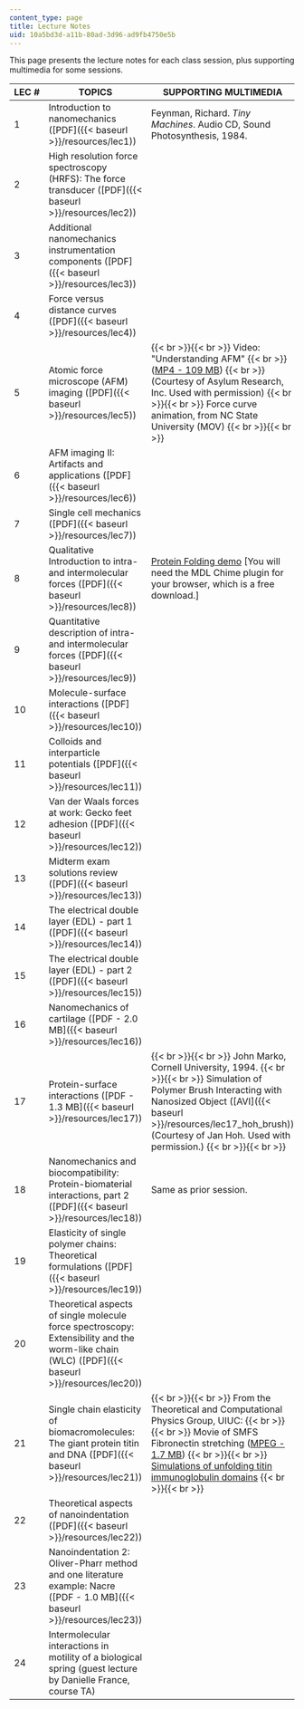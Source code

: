 ```yaml
---
content_type: page
title: Lecture Notes
uid: 10a5bd3d-a11b-80ad-3d96-ad9fb4750e5b
---
```


This page presents the lecture notes for each class session, plus supporting multimedia for some sessions.

| LEC # | TOPICS | SUPPORTING MULTIMEDIA |
| --- | --- | --- |
| 1 | Introduction to nanomechanics ([PDF]({{< baseurl >}}/resources/lec1)) | Feynman, Richard. _Tiny Machines_. Audio CD, Sound Photosynthesis, 1984. |
| 2 | High resolution force spectroscopy (HRFS): The force transducer ([PDF]({{< baseurl >}}/resources/lec2)) | &nbsp; |
| 3 | Additional nanomechanics instrumentation components ([PDF]({{< baseurl >}}/resources/lec3)) | &nbsp; |
| 4 | Force versus distance curves ([PDF]({{< baseurl >}}/resources/lec4)) | &nbsp; |
| 5 | Atomic force microscope (AFM) imaging ([PDF]({{< baseurl >}}/resources/lec5)) |  {{< br >}}{{< br >}} Video: "Understanding AFM"  {{< br >}}([MP4 - 109 MB](https://archive.org/download/MIT3.052S07/lec5_afm_intro-220k.mp4))  {{< br >}}(Courtesy of Asylum Research, Inc. Used with permission) {{< br >}}{{< br >}} Force curve animation, from NC State University (MOV) {{< br >}}{{< br >}}  |
| 6 | AFM imaging II: Artifacts and applications ([PDF]({{< baseurl >}}/resources/lec6)) | &nbsp; |
| 7 | Single cell mechanics ([PDF]({{< baseurl >}}/resources/lec7)) | &nbsp; |
| 8 | Qualitative Introduction to intra- and intermolecular forces ([PDF]({{< baseurl >}}/resources/lec8)) | [Protein Folding demo](https://www.ncbi.nlm.nih.gov/pmc/articles/PMC1618698/) \[You will need the MDL Chime plugin for your browser, which is a free download.\] |
| 9 | Quantitative description of intra- and intermolecular forces ([PDF]({{< baseurl >}}/resources/lec9)) | &nbsp; |
| 10 | Molecule-surface interactions ([PDF]({{< baseurl >}}/resources/lec10)) | &nbsp; |
| 11 | Colloids and interparticle potentials ([PDF]({{< baseurl >}}/resources/lec11)) | &nbsp; |
| 12 | Van der Waals forces at work: Gecko feet adhesion ([PDF]({{< baseurl >}}/resources/lec12)) | &nbsp; |
| 13 | Midterm exam solutions review ([PDF]({{< baseurl >}}/resources/lec13)) | &nbsp; |
| 14 | The electrical double layer (EDL) - part 1 ([PDF]({{< baseurl >}}/resources/lec14)) | &nbsp; |
| 15 | The electrical double layer (EDL) - part 2 ([PDF]({{< baseurl >}}/resources/lec15)) | &nbsp; |
| 16 | Nanomechanics of cartilage ([PDF - 2.0 MB]({{< baseurl >}}/resources/lec16)) | &nbsp; |
| 17 | Protein-surface interactions ([PDF - 1.3 MB]({{< baseurl >}}/resources/lec17)) |  {{< br >}}{{< br >}} John Marko, Cornell University, 1994. {{< br >}}{{< br >}} Simulation of Polymer Brush Interacting with Nanosized Object ([AVI]({{< baseurl >}}/resources/lec17_hoh_brush)) (Courtesy of Jan Hoh. Used with permission.) {{< br >}}{{< br >}}  |
| 18 | Nanomechanics and biocompatibility: Protein-biomaterial interactions, part 2 ([PDF]({{< baseurl >}}/resources/lec18)) | Same as prior session. |
| 19 | Elasticity of single polymer chains: Theoretical formulations ([PDF]({{< baseurl >}}/resources/lec19)) | &nbsp; |
| 20 | Theoretical aspects of single molecule force spectroscopy: Extensibility and the worm-like chain (WLC) ([PDF]({{< baseurl >}}/resources/lec20)) | &nbsp; |
| 21 | Single chain elasticity of biomacromolecules: The giant protein titin and DNA ([PDF]({{< baseurl >}}/resources/lec21)) |  {{< br >}}{{< br >}} From the Theoretical and Computational Physics Group, UIUC: {{< br >}}{{< br >}} Movie of SMFS Fibronectin stretching ([MPEG - 1.7 MB](http://www.ks.uiuc.edu/Research/fibronectin/movies/stretching-fn1.mpg)) {{< br >}}{{< br >}} [Simulations of unfolding titin immunoglobulin domains](http://www.ks.uiuc.edu/Research/titinIg/) {{< br >}}{{< br >}}  |
| 22 | Theoretical aspects of nanoindentation ([PDF]({{< baseurl >}}/resources/lec22)) | &nbsp; |
| 23 | Nanoindentation 2: Oliver-Pharr method and one literature example: Nacre ([PDF - 1.0 MB]({{< baseurl >}}/resources/lec23)) | &nbsp; |
| 24 | Intermolecular interactions in motility of a biological spring (guest lecture by Danielle France, course TA) |